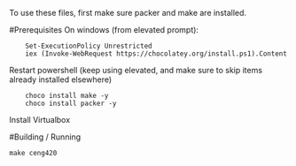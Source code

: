 To use these files, first make sure packer and make are installed.


#Prerequisites
On windows (from elevated prompt):


```
	Set-ExecutionPolicy Unrestricted
	iex (Invoke-WebRequest https://chocolatey.org/install.ps1).Content
```
Restart powershell (keep using elevated, and make sure to skip items already installed elsewhere)
```
	choco install make -y
	choco install packer -y
```

Install Virtualbox


#Building / Running
```
make ceng420
```
